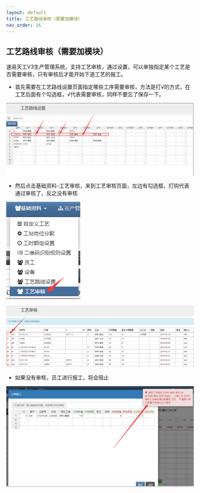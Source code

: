 ```yaml
---
layout: default
title: 工艺路线审核（需要加模块）
nav_order: 16
---
```


## 工艺路线审核（需要加模块）

速易天工V3生产管理系统，支持工艺审核，通过设置，可以单独指定某个工艺是否需要审核，只有审核后才能开始下道工艺的报工。

- 首先需要在工艺路线设置页面指定哪些工序需要审核，方法是打√的方式，在工艺后面有个勾选框，√代表需要审核，同样不要忘了保存一下。

![markdown](images/72.png)

- 然后点击基础资料-工艺审核，来到工艺审核页面，左边有勾选框，打钩代表通过审核了，反之没有审核

![markdown](images/71.png)

![markdown](images/73.png)

- 如果没有审核，员工进行报工，将会阻止

![markdown](images/74.png)